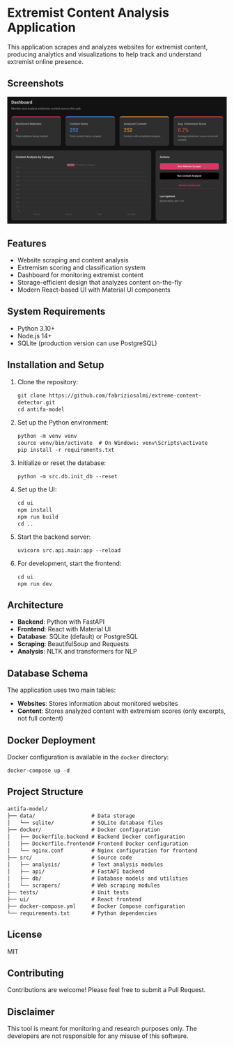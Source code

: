# Extremist Content Analysis Application

This application scrapes and analyzes websites for extremist content, producing analytics and visualizations to help track and understand extremist online presence.

## Screenshots

![screenshot1](https://github.com/fabriziosalmi/antifa-model/blob/main/screenshot_1.png?raw=true)

## Features

- Website scraping and content analysis
- Extremism scoring and classification system
- Dashboard for monitoring extremist content
- Storage-efficient design that analyzes content on-the-fly
- Modern React-based UI with Material UI components

## System Requirements

- Python 3.10+
- Node.js 14+
- SQLite (production version can use PostgreSQL)

## Installation and Setup

1. Clone the repository:
   ```
   git clone https://github.com/fabriziosalmi/extreme-content-detector.git
   cd antifa-model
   ```

2. Set up the Python environment:
   ```
   python -m venv venv
   source venv/bin/activate  # On Windows: venv\Scripts\activate
   pip install -r requirements.txt
   ```

3. Initialize or reset the database:
   ```
   python -m src.db.init_db --reset
   ```

4. Set up the UI:
   ```
   cd ui
   npm install
   npm run build
   cd ..
   ```

5. Start the backend server:
   ```
   uvicorn src.api.main:app --reload
   ```

6. For development, start the frontend:
   ```
   cd ui
   npm run dev
   ```

## Architecture

- **Backend**: Python with FastAPI
- **Frontend**: React with Material UI
- **Database**: SQLite (default) or PostgreSQL
- **Scraping**: BeautifulSoup and Requests
- **Analysis**: NLTK and transformers for NLP

## Database Schema

The application uses two main tables:
- **Websites**: Stores information about monitored websites
- **Content**: Stores analyzed content with extremism scores (only excerpts, not full content)

## Docker Deployment

Docker configuration is available in the `docker` directory:

```
docker-compose up -d
```

## Project Structure

```
antifa-model/
├── data/                  # Data storage
│   └── sqlite/            # SQLite database files
├── docker/                # Docker configuration
│   ├── Dockerfile.backend # Backend Docker configuration
│   ├── Dockerfile.frontend# Frontend Docker configuration
│   └── nginx.conf         # Nginx configuration for frontend
├── src/                   # Source code
│   ├── analysis/          # Text analysis modules
│   ├── api/               # FastAPI backend
│   ├── db/                # Database models and utilities
│   └── scrapers/          # Web scraping modules
├── tests/                 # Unit tests
├── ui/                    # React frontend
├── docker-compose.yml     # Docker Compose configuration
└── requirements.txt       # Python dependencies
```

## License

MIT

## Contributing

Contributions are welcome! Please feel free to submit a Pull Request.

## Disclaimer

This tool is meant for monitoring and research purposes only. The developers are not responsible for any misuse of this software.
